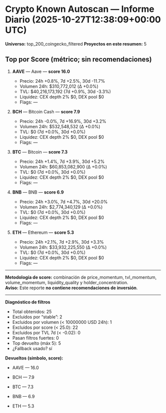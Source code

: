 # Crypto Known Autoscan — Informe Diario (2025-10-27T12:38:09+00:00 UTC)

**Universo:** top_200_coingecko_filtered
**Proyectos en este resumen:** 5

## Top por Score (métrico; sin recomendaciones)

1. **AAVE** — Aave — **score 16.0**
   - Precio: 24h +0.8%, 7d +2.5%, 30d -11.7%
   - Volumen 24h: $310,772,012 (Δ +0.0%)
   - TVL: $40,216,173,192 (7d +0.9%, 30d -3.3%)
   - Liquidez: CEX depth 2% $0, DEX pool $0
   - Flags: —

2. **BCH** — Bitcoin Cash — **score 7.9**
   - Precio: 24h -0.0%, 7d +16.9%, 30d +3.2%
   - Volumen 24h: $532,548,532 (Δ +0.0%)
   - TVL: $0 (7d +0.0%, 30d +0.0%)
   - Liquidez: CEX depth 2% $0, DEX pool $0
   - Flags: —

3. **BTC** — Bitcoin — **score 7.3**
   - Precio: 24h +1.4%, 7d +3.9%, 30d +5.2%
   - Volumen 24h: $60,853,082,900 (Δ +0.0%)
   - TVL: $0 (7d +0.0%, 30d +0.0%)
   - Liquidez: CEX depth 2% $0, DEX pool $0
   - Flags: —

4. **BNB** — BNB — **score 6.9**
   - Precio: 24h +3.0%, 7d +4.7%, 30d +20.0%
   - Volumen 24h: $2,774,340,129 (Δ +0.0%)
   - TVL: $0 (7d +0.0%, 30d +0.0%)
   - Liquidez: CEX depth 2% $0, DEX pool $0
   - Flags: —

5. **ETH** — Ethereum — **score 5.3**
   - Precio: 24h +2.1%, 7d +2.9%, 30d +3.3%
   - Volumen 24h: $33,932,225,550 (Δ +0.0%)
   - TVL: $0 (7d +0.0%, 30d +0.0%)
   - Liquidez: CEX depth 2% $0, DEX pool $0
   - Flags: —


---

**Metodología de score:** combinación de price_momentum, tvl_momentum, volume_momentum, liquidity_quality y holder_concentration.  
**Aviso:** Este reporte **no contiene recomendaciones de inversión**.


---
**Diagnóstico de filtros**

- Total obtenidos: 25
- Excluidos por “stable”: 2
- Excluidos por volumen (< 10000000 USD 24h): 1
- Excluidos por score (< 25.0): 22
- Excluidos por TVL 7d (< -0.02): 0
- Pasan filtros fuertes: 0
- Top devuelto (máx 5): 5
- ¿Fallback usado? sí


**Devueltos (símbolo, score):**

- AAVE — 16.0

- BCH — 7.9

- BTC — 7.3

- BNB — 6.9

- ETH — 5.3


